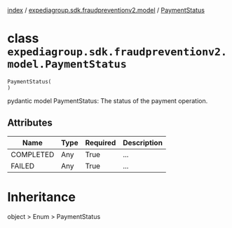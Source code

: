 [index](index.md) / [expediagroup.sdk.fraudpreventionv2.model](expediagroup.sdk.fraudpreventionv2.model.md) / [PaymentStatus](PaymentStatus.md)
# class `expediagroup.sdk.fraudpreventionv2.model.PaymentStatus`
```
PaymentStatus(
)
```

pydantic model PaymentStatus: The status of the payment operation.



## Attributes
    
    
        
    
        
    

|    Name   | Type | Required | Description |
|-----------|------|----------|-------------|
| COMPLETED | Any  |   True   |     ...     |
|   FAILED  | Any  |   True   |     ...     |










# Inheritance
object > Enum > PaymentStatus